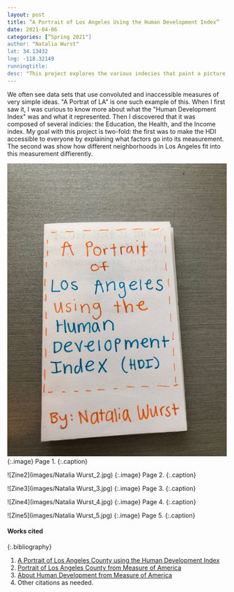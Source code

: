 ```yaml
---
layout: post
title: “A Portrait of Los Angeles Using the Human Development Index”
date: 2021-04-06
categories: [“Spring 2021"]
author: "Natalia Wurst"
lat: 34.13432   
lng: -118.32149
runningtitle: 
desc: "This project explores the various indecies that paint a picture of our LA neighborhoods."
---
```

We often see data sets that use convoluted and inaccessible measures of very simple ideas. "A Portrat of LA" is one such example of this. When I first saw it, I was curious to know more about what the "Human Development Index" was and what it represented. Then I discovered that it was composed of several indicies: the Education, the Health, and the Income index. My goal with this project is two-fold: the first was to make the HDI accessible to everyone by explaining what factors go into its measurement. The second was show how different neighborhoods in Los Angeles fit into this measurement diffierently.

![Zine1](images/NataliaWurst_1.jpg)
   {:.image}
Page 1.
   {:.caption}
 
![Zine2](images/Natalia Wurst_2.jpg)
   {:.image}
 Page 2.
   {:.caption}
   
   ![Zine3](images/Natalia Wurst_3.jpg)
   {:.image}
Page 3.
   {:.caption}
   
 ![Zine4](images/Natalia Wurst_4.jpg)
   {:.image}
Page 4.
   {:.caption}
   
 ![Zine5](images/Natalia Wurst_5.jpg)
   {:.image}
Page 5.
   {:.caption}


#### Works cited

{:.bibliography}
1. [A Portrait of Los Angeles County using the Human Development Index](https://data.lacounty.gov/w/hxrg-wvys/vmk7-c7jx?cur=6HmqSfQb6Xd&from=j8XtFs4foua)
2. [Portrait of Los Angeles County from Measure of America](https://measureofamerica.org/los-angeles-county/)
3. [About Human Development from Measure of America](https://measureofamerica.org/human-development/)
4. Other citations as needed.
